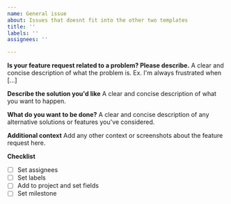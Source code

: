 ```yaml
---
name: General issue
about: Issues that doesnt fit into the other two templates
title: ''
labels: ''
assignees: ''

---
```


**Is your feature request related to a problem? Please describe.**
A clear and concise description of what the problem is. Ex. I'm always frustrated when [...]

**Describe the solution you'd like**
A clear and concise description of what you want to happen.

**What do you want to be done?**
A clear and concise description of any alternative solutions or features you've considered.

**Additional context**
Add any other context or screenshots about the feature request here.

**Checklist**
- [ ] Set assignees
- [ ] Set labels 
- [ ] Add to project and set fields
- [ ] Set milestone
